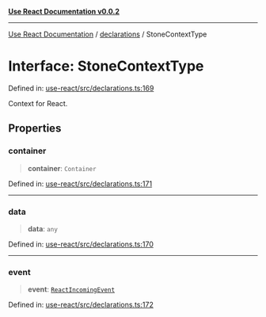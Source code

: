 [**Use React Documentation v0.0.2**](../../README.md)

***

[Use React Documentation](../../modules.md) / [declarations](../README.md) / StoneContextType

# Interface: StoneContextType

Defined in: [use-react/src/declarations.ts:169](https://github.com/stonemjs/use-react/blob/a85b32b76e105a7bc655ce084e0841ade8b0df8a/src/declarations.ts#L169)

Context for React.

## Properties

### container

> **container**: `Container`

Defined in: [use-react/src/declarations.ts:171](https://github.com/stonemjs/use-react/blob/a85b32b76e105a7bc655ce084e0841ade8b0df8a/src/declarations.ts#L171)

***

### data

> **data**: `any`

Defined in: [use-react/src/declarations.ts:170](https://github.com/stonemjs/use-react/blob/a85b32b76e105a7bc655ce084e0841ade8b0df8a/src/declarations.ts#L170)

***

### event

> **event**: [`ReactIncomingEvent`](../type-aliases/ReactIncomingEvent.md)

Defined in: [use-react/src/declarations.ts:172](https://github.com/stonemjs/use-react/blob/a85b32b76e105a7bc655ce084e0841ade8b0df8a/src/declarations.ts#L172)
